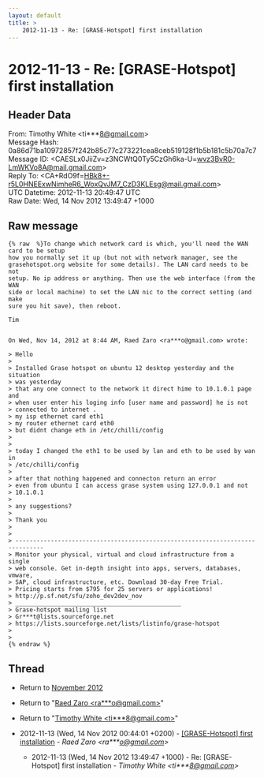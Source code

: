 ```yaml
---
layout: default
title: >
    2012-11-13 - Re: [GRASE-Hotspot] first installation
---
```


# 2012-11-13 - Re: [GRASE-Hotspot] first installation

## Header Data

From: Timothy White \<ti***8@gmail.com\><br>
Message Hash: 0a86d71ba10972857f242b85c77c273221cea8ceb519128f1b5b181c5b70a7c7<br>
Message ID: \<CAESLx0JiiZv=z3NCWtQ0Ty5CzGh6ka-U=wvz3BvR0-LmWKVo8A@mail.gmail.com\><br>
Reply To: \<CA+RdO9f=HBk8+-r5L0HNEExwNimheR6_WoxQvJM7_CzD3KLEsg@mail.gmail.com\><br>
UTC Datetime: 2012-11-13 20:49:47 UTC<br>
Raw Date: Wed, 14 Nov 2012 13:49:47 +1000<br>

## Raw message

```
{% raw  %}To change which network card is which, you'll need the WAN card to be setup
how you normally set it up (but not with network manager, see the
grasehotspot.org website for some details). The LAN card needs to be not
setup. No ip address or anything. Then use the web interface (from the WAN
side or local machine) to set the LAN nic to the correct setting (and make
sure you hit save), then reboot.

Tim


On Wed, Nov 14, 2012 at 8:44 AM, Raed Zaro <ra***o@gmail.com> wrote:

> Hello
>
> Installed Grase hotspot on ubuntu 12 desktop yesterday and the situation
> was yesterday
> that any one connect to the network it direct hime to 10.1.0.1 page and
> when user enter his loging info [user name and password] he is not
> connected to internet .
> my isp ethernet card eth1
> my router ethernet card eth0
> but didnt change eth in /etc/chilli/config
>
>
> today I changed the eth1 to be used by lan and eth to be used by wan in
> /etc/chilli/config
>
> after that nothing happened and connecton return an error
> even from ubuntu I can access grase system using 127.0.0.1 and not
> 10.1.0.1
>
> any suggestions?
>
> Thank you
>
>
> ------------------------------------------------------------------------------
> Monitor your physical, virtual and cloud infrastructure from a single
> web console. Get in-depth insight into apps, servers, databases, vmware,
> SAP, cloud infrastructure, etc. Download 30-day Free Trial.
> Pricing starts from $795 for 25 servers or applications!
> http://p.sf.net/sfu/zoho_dev2dev_nov
> _______________________________________________
> Grase-hotspot mailing list
> Gr***t@lists.sourceforge.net
> https://lists.sourceforge.net/lists/listinfo/grase-hotspot
>
>
{% endraw %}
```

## Thread

+ Return to [November 2012](/archive/2012/11)

+ Return to "[Raed Zaro <ra***o<span>@</span>gmail.com>](/authors/ra___o_at_gmail_com)"
+ Return to "[Timothy White <ti***8<span>@</span>gmail.com>](/authors/ti___8_at_gmail_com)"

+ 2012-11-13 (Wed, 14 Nov 2012 00:44:01 +0200) - [[GRASE-Hotspot] first installation](/archive/2012/11/a600ccd366447f152e9e8173e5c2d01ed5f0cbfd7fb9f5c46909d56aa350fa7c) - _Raed Zaro \<ra***o@gmail.com\>_
  + 2012-11-13 (Wed, 14 Nov 2012 13:49:47 +1000) - Re: [GRASE-Hotspot] first installation - _Timothy White \<ti***8@gmail.com\>_

